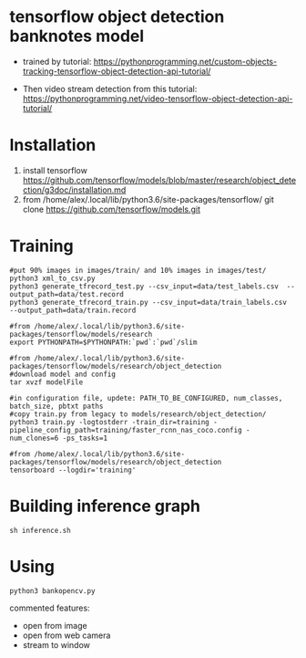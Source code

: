 # tensorflow object detection banknotes model
- trained by tutorial:
https://pythonprogramming.net/custom-objects-tracking-tensorflow-object-detection-api-tutorial/

- Then video stream detection from this tutorial:
https://pythonprogramming.net/video-tensorflow-object-detection-api-tutorial/

# Installation
1. install tensorflow
https://github.com/tensorflow/models/blob/master/research/object_detection/g3doc/installation.md
2. from /home/alex/.local/lib/python3.6/site-packages/tensorflow/
git clone https://github.com/tensorflow/models.git

# Training
```
#put 90% images in images/train/ and 10% images in images/test/
python3 xml_to_csv.py
python3 generate_tfrecord_test.py --csv_input=data/test_labels.csv  --output_path=data/test.record
python3 generate_tfrecord_train.py --csv_input=data/train_labels.csv  --output_path=data/train.record

#from /home/alex/.local/lib/python3.6/site-packages/tensorflow/models/research
export PYTHONPATH=$PYTHONPATH:`pwd`:`pwd`/slim

#from /home/alex/.local/lib/python3.6/site-packages/tensorflow/models/research/object_detection
#download model and config
tar xvzf modelFile

#in configuration file, updete: PATH_TO_BE_CONFIGURED, num_classes, batch_size, pbtxt paths
#copy train.py from legacy to models/research/object_detection/
python3 train.py -logtostderr -train_dir=training -pipeline_config_path=training/faster_rcnn_nas_coco.config -num_clones=6 -ps_tasks=1

#from /home/alex/.local/lib/python3.6/site-packages/tensorflow/models/research/object_detection
tensorboard --logdir='training'
```

# Building inference graph
```
sh inference.sh
```
# Using
```
python3 bankopencv.py
```
commented features:
- open from image
- open from web camera
- stream to window
